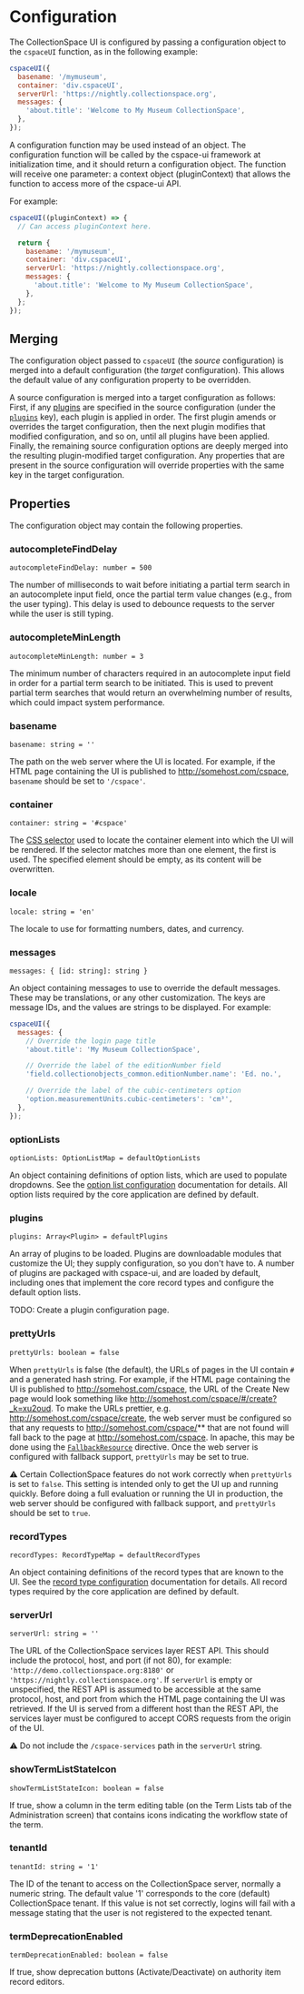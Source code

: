 # Configuration

The CollectionSpace UI is configured by passing a configuration object to the `cspaceUI` function, as in the following example:

```JavaScript
cspaceUI({
  basename: '/mymuseum',
  container: 'div.cspaceUI',
  serverUrl: 'https://nightly.collectionspace.org',
  messages: {
    'about.title': 'Welcome to My Museum CollectionSpace',
  },
});
```

A configuration function may be used instead of an object. The configuration function will be called by the cspace-ui framework at initialization time, and it should return a configuration object. The function will receive one parameter: a context object (pluginContext) that allows the function to access more of the cspace-ui API.

For example:

```JavaScript
cspaceUI((pluginContext) => {
  // Can access pluginContext here.

  return {
    basename: '/mymuseum',
    container: 'div.cspaceUI',
    serverUrl: 'https://nightly.collectionspace.org',
    messages: {
      'about.title': 'Welcome to My Museum CollectionSpace',
    },
  };
});
```

## Merging

The configuration object passed to `cspaceUI` (the *source* configuration) is merged into a default configuration (the *target* configuration). This allows the default value of any configuration property to be overridden.

A source configuration is merged into a target configuration as follows: First, if any [plugins](../developer/PluginGuide) are specified in the source configuration (under the [`plugins`](#plugins) key), each plugin is applied in order. The first plugin amends or overrides the target configuration, then the next plugin modifies that modified configuration, and so on, until all plugins have been applied. Finally, the remaining source configuration options are deeply merged into the resulting plugin-modified target configuration. Any properties that are present in the source configuration will override properties with the same key in the target configuration.

## Properties

The configuration object may contain the following properties.

### autocompleteFindDelay
```
autocompleteFindDelay: number = 500
```
The number of milliseconds to wait before initiating a partial term search in an autocomplete input field, once the partial term value changes (e.g., from the user typing). This delay is used to debounce requests to the server while the user is still typing.

### autocompleteMinLength
```
autocompleteMinLength: number = 3
```
The minimum number of characters required in an autocomplete input field in order for a partial term search to be initiated. This is used to prevent partial term searches that would return an overwhelming number of results, which could impact system performance.

### basename
```
basename: string = ''
```
The path on the web server where the UI is located. For example, if the HTML page containing the UI is published to http://somehost.com/cspace, `basename` should be set to `'/cspace'`.

### container
```
container: string = '#cspace'
```
The [CSS selector](https://developer.mozilla.org/en-US/docs/Web/CSS/CSS_Selectors) used to locate the container element into which the UI will be rendered. If the selector matches more than one element, the first is used. The specified element should be empty, as its content will be overwritten.

### locale
```
locale: string = 'en'
```
The locale to use for formatting numbers, dates, and currency.

### messages
```
messages: { [id: string]: string }
```
An object containing messages to use to override the default messages. These may be translations, or any other customization. The keys are message IDs, and the values are strings to be displayed. For example:

```JavaScript
cspaceUI({
  messages: {
    // Override the login page title
    'about.title': 'My Museum CollectionSpace',

    // Override the label of the editionNumber field
    'field.collectionobjects_common.editionNumber.name': 'Ed. no.',

    // Override the label of the cubic-centimeters option
    'option.measurementUnits.cubic-centimeters': 'cm³',
  },
});
```

### optionLists
```
optionLists: OptionListMap = defaultOptionLists
```
An object containing definitions of option lists, which are used to populate dropdowns. See the [option list configuration](./OptionListConfiguration.md) documentation for details. All option lists required by the core application are defined by default.

### plugins
```
plugins: Array<Plugin> = defaultPlugins
```
An array of plugins to be loaded. Plugins are downloadable modules that customize the UI; they supply configuration, so you don't have to. A number of plugins are packaged with cspace-ui, and are loaded by default, including ones that implement the core record types and configure the default option lists.

TODO: Create a plugin configuration page.

### prettyUrls
```
prettyUrls: boolean = false
```
When `prettyUrls` is false (the default), the URLs of pages in the UI contain `#` and a generated hash string. For example, if the HTML page containing the UI is published to http://somehost.com/cspace, the URL of the Create New page would look something like http://somehost.com/cspace/#/create?_k=xu2oud. To make the URLs prettier, e.g. http://somehost.com/cspace/create, the web server must be configured so that any requests to http://somehost.com/cspace/** that are not found will fall back to the page at http://somehost.com/cspace. In apache, this may be done using the [`FallbackResource`](https://httpd.apache.org/docs/current/mod/mod_dir.html#fallbackresource) directive. Once the web server is configured with fallback support, `prettyUrls` may be set to true.

⚠️ Certain CollectionSpace features do not work correctly when `prettyUrls` is set to `false`. This setting is intended only to get the UI up and running quickly. Before doing a full evaluation or running the UI in production, the web server should be configured with fallback support, and `prettyUrls` should be set to `true`.

### recordTypes
```
recordTypes: RecordTypeMap = defaultRecordTypes
```
An object containing definitions of the record types that are known to the UI. See the [record type configuration](./RecordTypeConfiguration.md) documentation for details. All record types required by the core application are defined by default.

### serverUrl
```
serverUrl: string = ''
```
The URL of the CollectionSpace services layer REST API. This should include the protocol, host, and port (if not 80), for example: `'http://demo.collectionspace.org:8180'` or `'https://nightly.collectionspace.org'`. If `serverUrl` is empty or unspecified, the REST API is assumed to be accessible at the same protocol, host, and port from which the HTML page containing the UI was retrieved. If the UI is served from a different host than the REST API, the services layer must be configured to accept CORS requests from the origin of the UI.

⚠️ Do not include the `/cspace-services` path in the `serverUrl` string.

### showTermListStateIcon
```
showTermListStateIcon: boolean = false
```
If true, show a column in the term editing table (on the Term Lists tab of the Administration screen) that contains icons indicating the workflow state of the term.

### tenantId
```
tenantId: string = '1'
```
The ID of the tenant to access on the CollectionSpace server, normally a numeric string. The default value '1' corresponds to the core (default) CollectionSpace tenant. If this value is not set correctly, logins will fail with a message stating that the user is not registered to the expected tenant.

### termDeprecationEnabled
```
termDeprecationEnabled: boolean = false
```
If true, show deprecation buttons (Activate/Deactivate) on authority item record editors.

